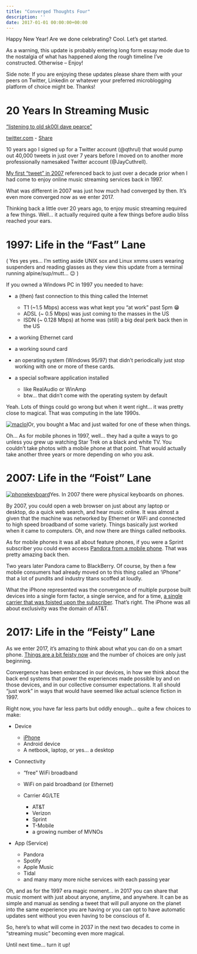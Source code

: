 ```yaml
---
title: "Converged Thoughts Four"
description: ''
date: 2017-01-01 00:00:00+00:00
---
```


Happy New Year! Are we done celebrating? Cool. Let’s get started.

As a warning, this update is probably entering long form essay mode due to the nostalgia of what has happened along the rough timeline I’ve constructed. Otherwise – Enjoy!

Side note: If you are enjoying these updates please share them with your peers on Twitter, Linkedin or whatever your preferred microblogging platform of choice might be. Thanks!


20 Years In Streaming Music
===========================

[“listening to old sk00l dave pearce”](https://web.archive.org/web/20230000000000*/https://twitter.com/Qthrul/status/3217513?utm_campaign=Fudge%20Sunday&utm_medium=email&utm_source=Revue%20newsletter)

[twitter.com](http://rev.vu/JQbww?utm_campaign=Issue&utm_content=domain&utm_medium=email&utm_source=Fudge+Sunday) - [Share](http://rev.vu/JQbww?utm_campaign=Issue&utm_content=share&utm_medium=email&utm_source=Fudge+Sunday)

10 years ago I signed up for a Twitter account (@qthrul) that would pump out 40,000 tweets in just over 7 years before I moved on to another more professionally namesaked Twitter account (@JayCuthrell).

[My first “tweet” in 2007](https://web.archive.org/web/20230000000000*/https://twitter.com/Qthrul/status/3217513?utm_campaign=Fudge%20Sunday&utm_medium=email&utm_source=Revue%20newsletter) referenced back to just over a decade prior when I had come to enjoy online music streaming services back in 1997.

What was different in 2007 was just how much had converged by then. It’s even more converged now as we enter 2017.

Thinking back a little over 20 years ago, to enjoy music streaming required a few things. Well… it actually required quite a few things before audio bliss reached your ears.

1997: Life in the “Fast” Lane
=============================

( Yes yes yes… I’m setting aside UNIX sox and Linux xmms users wearing suspenders and reading glasses as they view this update from a terminal running alpine/sup/mutt… 😉 )

If you owned a Windows PC in 1997 you needed to have:

* a (then) fast connection to this thing called the Internet


	+ T1 (~1.5 Mbps) access was what kept you “at work” past 5pm 😁
	+ ADSL (~ 0.5 Mbps) was just coming to the masses in the US
	+ ISDN (~ 0.128 Mbps) at home was (still) a big deal perk back then in the US
* a working Ethernet card
* a working sound card
* an operating system (Windows 95/97) that didn’t periodically just stop working with one or more of these cards.
* a special software application installed


	+ like RealAudio or WinAmp
	+ btw… that didn’t come with the operating system by default

Yeah. Lots of things could go wrong but when it went right… it was pretty close to magical. That was computing in the late 1990s.

[![maclol](https://cuthrell.com/favicon.png "maclol")](https://cuthrell.com/favicon.png)Or, you bought a Mac and just waited for one of these when things.

Oh… As for mobile phones in 1997, well… they had a quite a ways to go unless you grew up watching Star Trek on a black and white TV. You couldn’t take photos with a mobile phone at that point. That would actually take another three years or more depending on who you ask.

2007: Life in the “Foist” Lane
==============================

[![phonekeyboard](https://cuthrell.com/favicon.png "phonekeyboard")](https://cuthrell.com/favicon.png)Yes. In 2007 there were physical keyboards on phones.

By 2007, you could open a web browser on just about any laptop or desktop, do a quick web search, and hear music online. It was almost a given that the machine was networked by Ethernet or WiFi and connected to high speed broadband of some variety. Things basically just worked when it came to computers. Oh, and now there are things called netbooks.

As for mobile phones it was all about feature phones, if you were a Sprint subscriber you could even access [Pandora from a mobile phone](http://newsroom.sprint.com/news-releases/sprint-first-to-deliver-pandora-for-personalized-streaming-radio-on-mobile-phones.htm?utm_campaign=Fudge%20Sunday&utm_medium=email&utm_source=Revue%20newsletter). That was pretty amazing back then.

Two years later Pandora came to BlackBerry. Of course, by then a few mobile consumers had already moved on to this thing called an ‘iPhone” that a lot of pundits and industry titans scoffed at loudly.

What the iPhone represented was the convergence of multiple purpose built devices into a single form factor, a single service, and for a time, [a single carrier that was foisted upon the subscriber](https://techcrunch.com/2010/05/10/apple-att-iphone-agreement/?utm_campaign=Fudge%20Sunday&utm_medium=email&utm_source=Revue%20newsletter). That’s right. The iPhone was all about exclusivity was the domain of AT&T.

2017: Life in the “Feisty” Lane
===============================

As we enter 2017, it’s amazing to think about what you can do on a smart phone. [Things are a bit feisty now](http://pitchfork.com/features/lists-and-guides/9986-the-year-in-streaming-2016/?utm_campaign=Fudge%20Sunday&utm_medium=email&utm_source=Revue%20newsletter) and the number of choices are only just beginning.

Convergence has been embraced in our devices, in how we think about the back end systems that power the experiences made possible by and on those devices, and in our collective consumer expectations. It all should “just work” in ways that would have seemed like actual science fiction in 1997.

Right now, you have far less parts but oddly enough… quite a few choices to make:

* Device


	+ [iPhone](https://www.youtube.com/watch?utm_campaign=Fudge%20Sunday&utm_medium=email&utm_source=Revue%20newsletter&v=wKiIroiCvZ0)
	+ Android device
	+ A netbook, laptop, or yes… a desktop
* Connectivity


	+ “free” WiFi broadband
	+ WiFi on paid broadband (or Ethernet)
	+ Carrier 4G/LTE
	
	
		- AT&T
		- Verizon
		- Sprint
		- T-Mobile
		- a growing number of MVNOs
* App (Service)


	+ Pandora
	+ Spotify
	+ Apple Music
	+ Tidal
	+ and many many more niche services with each passing year

Oh, and as for the 1997 era magic moment… in 2017 you can share that music moment with just about anyone, anytime, and anywhere. It can be as simple and manual as sending a tweet that will pull anyone on the planet into the same experience you are having or you can opt to have automatic updates sent without you even having to be conscious of it.

So, here’s to what will come in 2037 in the next two decades to come in “streaming music” becoming even more magical.

Until next time… turn it up!

